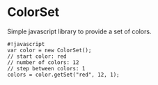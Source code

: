 # ColorSet

Simple javascript library to provide a set of colors.


    #!javascript
    var color = new ColorSet();
    // start color: red
    // number of colors: 12
    // step between colors: 1
    colors = color.getSet("red", 12, 1);
